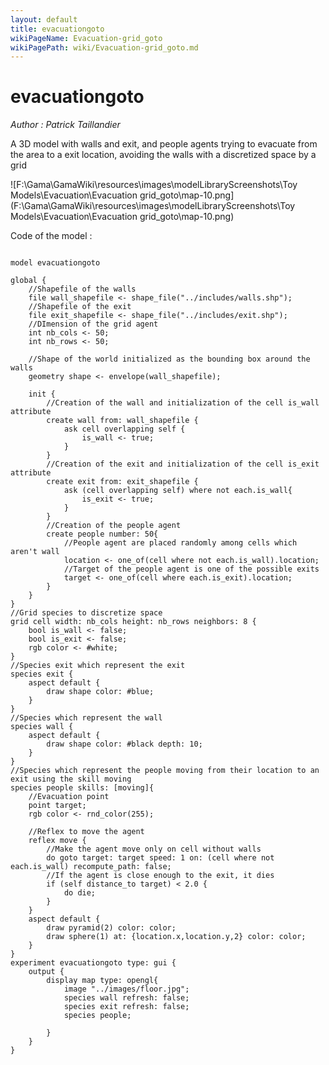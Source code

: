 ```yaml
---
layout: default
title: evacuationgoto
wikiPageName: Evacuation-grid_goto
wikiPagePath: wiki/Evacuation-grid_goto.md
---
```

[//]: # (keyword|operator_rnd_color)
[//]: # (keyword|operator_not)
[//]: # (keyword|operator_pyramid)
[//]: # (keyword|concept_3d)
[//]: # (keyword|concept_shapefile)
[//]: # (keyword|concept_gis)
[//]: # (keyword|concept_agent_movement)
[//]: # (keyword|concept_skill)
[//]: # (keyword|concept_grid)
# evacuationgoto


_Author : Patrick Taillandier_

A 3D model with walls and exit, and people agents trying to evacuate from the area to a exit location, avoiding the walls with a discretized space by a grid


![F:\Gama\GamaWiki\resources\images\modelLibraryScreenshots\Toy Models\Evacuation\Evacuation grid_goto\map-10.png](F:\Gama\GamaWiki\resources\images\modelLibraryScreenshots\Toy Models\Evacuation\Evacuation grid_goto\map-10.png)

Code of the model : 

```

model evacuationgoto

global {
	//Shapefile of the walls
	file wall_shapefile <- shape_file("../includes/walls.shp");
	//Shapefile of the exit
	file exit_shapefile <- shape_file("../includes/exit.shp");
	//DImension of the grid agent
	int nb_cols <- 50;
	int nb_rows <- 50;
	
	//Shape of the world initialized as the bounding box around the walls
	geometry shape <- envelope(wall_shapefile);
	
	init {
		//Creation of the wall and initialization of the cell is_wall attribute
		create wall from: wall_shapefile {
			ask cell overlapping self {
				is_wall <- true;
			}
		}
		//Creation of the exit and initialization of the cell is_exit attribute
		create exit from: exit_shapefile {
			ask (cell overlapping self) where not each.is_wall{
				is_exit <- true;
			}
		}
		//Creation of the people agent
		create people number: 50{
			//People agent are placed randomly among cells which aren't wall
			location <- one_of(cell where not each.is_wall).location;
			//Target of the people agent is one of the possible exits
			target <- one_of(cell where each.is_exit).location;
		}
	}
}
//Grid species to discretize space
grid cell width: nb_cols height: nb_rows neighbors: 8 {
	bool is_wall <- false;
	bool is_exit <- false;
	rgb color <- #white;	
}
//Species exit which represent the exit
species exit {
	aspect default {
		draw shape color: #blue;
	}
}
//Species which represent the wall
species wall {
	aspect default {
		draw shape color: #black depth: 10;
	}
}
//Species which represent the people moving from their location to an exit using the skill moving
species people skills: [moving]{
	//Evacuation point
	point target;
	rgb color <- rnd_color(255);
	
	//Reflex to move the agent 
	reflex move {
		//Make the agent move only on cell without walls
		do goto target: target speed: 1 on: (cell where not each.is_wall) recompute_path: false;
		//If the agent is close enough to the exit, it dies
		if (self distance_to target) < 2.0 {
			do die;
		}
	}
	aspect default {
		draw pyramid(2) color: color;
		draw sphere(1) at: {location.x,location.y,2} color: color;
	}
}
experiment evacuationgoto type: gui {
	output {
		display map type: opengl{
			image "../images/floor.jpg";
			species wall refresh: false;
			species exit refresh: false;
			species people;
			
		}
	}
}
```
